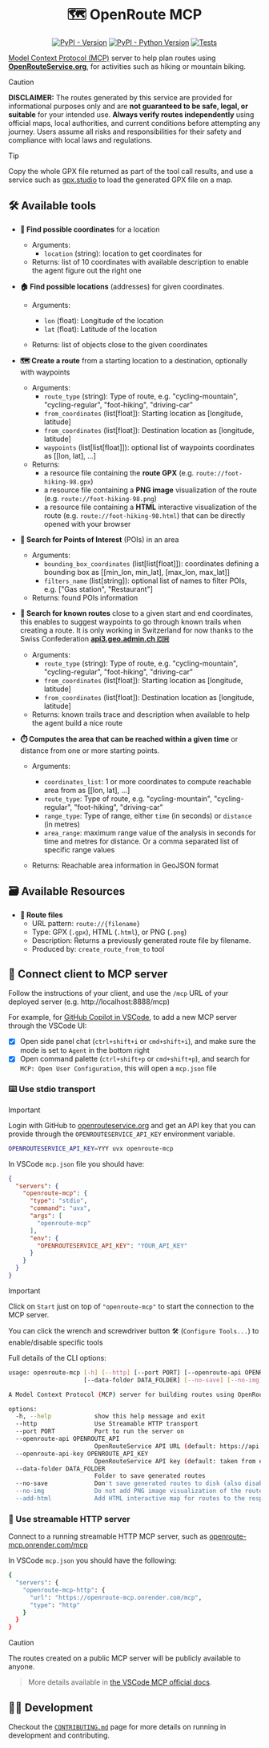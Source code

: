 <div align="center">

# 🗺️ OpenRoute MCP

[![PyPI - Version](https://img.shields.io/pypi/v/openroute-mcp.svg?logo=pypi&label=PyPI&logoColor=silver)](https://pypi.org/project/openroute-mcp/)
[![PyPI - Python Version](https://img.shields.io/pypi/pyversions/openroute-mcp.svg?logo=python&label=Python&logoColor=silver)](https://pypi.org/project/openroute-mcp/)
[![Tests](https://github.com/vemonet/openroute-mcp/actions/workflows/test.yml/badge.svg)](https://github.com/vemonet/openroute-mcp/actions/workflows/test.yml)

</div>

[Model Context Protocol (MCP)](https://modelcontextprotocol.io/) server to help plan routes using **[OpenRouteService.org](https://openrouteservice.org)**, for activities such as hiking or mountain biking.

> [!CAUTION]
>
> **DISCLAIMER:** The routes generated by this service are provided for informational purposes only and are **not guaranteed to be safe, legal, or suitable** for your intended use. **Always verify routes independently** using official maps, local authorities, and current conditions before attempting any journey. Users assume all risks and responsibilities for their safety and compliance with local laws and regulations.

> [!TIP]
>
> Copy the whole GPX file returned as part of the tool call results, and use a service such as [gpx.studio](https://gpx.studio) to load the generated GPX file on a map.

## 🛠️ Available tools

- **📍 Find possible coordinates** for a location
  - Arguments:
    - `location` (string): location to get coordinates for
  - Returns: list of 10 coordinates with available description to enable the agent figure out the right one
- **🏠 Find possible locations** (addresses) for given coordinates.
  - Arguments:
    - `lon` (float): Longitude of the location
    - `lat` (float): Latitude of the location

  - Returns: list of objects close to the given coordinates

- **🗺️ Create a route** from a starting location to a destination, optionally with waypoints
  - Arguments:
    - `route_type` (string): Type of route, e.g. "cycling-mountain", "cycling-regular", "foot-hiking", "driving-car"
    - `from_coordinates` (list[float]): Starting location as [longitude, latitude]
    - `from_coordinates` (list[float]): Destination location as [longitude, latitude]
    - `waypoints` (list[list[float]]): optional list of waypoints coordinates as [[lon, lat], ...]
  - Returns:
    - a resource file containing the **route GPX** (e.g. `route://foot-hiking-98.gpx`)
    - a resource file containing a **PNG image** visualization of the route (e.g. `route://foot-hiking-98.png`)
    - a resource file containing a **HTML** interactive visualization of the route (e.g. `route://foot-hiking-98.html`) that can be directly opened with your browser
- **📌 Search for Points of Interest** (POIs) in an area
  - Arguments:
    - `bounding_box_coordinates` (list[list[float]]): coordinates defining a bounding box as [[min_lon, min_lat], [max_lon, max_lat]]
    - `filters_name` (list[string]): optional list of names to filter POIs, e.g. ["Gas station", "Restaurant"]
  - Returns: found POIs information
- **🔎 Search for known routes** close to a given start and end coordinates, this enables to suggest waypoints to go through known trails when creating a route. It is only working in Switzerland for now thanks to the Swiss Confederation **[api3.geo.admin.ch 🇨🇭](https://api3.geo.admin.ch)**
  - Arguments:
    - `route_type` (string): Type of route, e.g. "cycling-mountain", "cycling-regular", "foot-hiking", "driving-car"
    - `from_coordinates` (list[float]): Starting location as [longitude, latitude]
    - `from_coordinates` (list[float]): Destination location as [longitude, latitude]
  - Returns: known trails trace and description when available to help the agent build a nice route
- **⏱️ Computes the area that can be reached within a given time** or distance from one or more starting points.
  - Arguments:
    - `coordinates_list`: 1 or more coordinates to compute reachable area from as [[lon, lat], ...]
    - `route_type`: Type of route, e.g. "cycling-mountain", "cycling-regular", "foot-hiking", "driving-car"
    - `range_type`: Type of range, either `time` (in seconds) or `distance` (in metres)
    - `area_range`: maximum range value of the analysis in seconds for time and metres for distance. Or a comma separated list of specific range values

  - Returns: Reachable area information in GeoJSON format


## 🗃️ Available Resources

- **🚏 Route files**
  - URL pattern: `route://{filename}`
  - Type: GPX (`.gpx`), HTML (`.html`), or PNG (`.png`)
  - Description: Returns a previously generated route file by filename.
  - Produced by: `create_route_from_to` tool


## 🔌 Connect client to MCP server

Follow the instructions of your client, and use the `/mcp` URL of your deployed server (e.g. http://localhost:8888/mcp)

For example, for [GitHub Copilot in VSCode](https://code.visualstudio.com/docs/copilot/overview), to add a new MCP server through the VSCode UI:

- [x] Open side panel chat (`ctrl+shift+i` or `cmd+shift+i`), and make sure the mode is set to `Agent` in the bottom right
- [x] Open command palette (`ctrl+shift+p` or `cmd+shift+p`), and search for `MCP: Open User Configuration`, this will open a `mcp.json` file

### ⌨️ Use stdio transport

> [!IMPORTANT]
>
> Login with GitHub to [openrouteservice.org](https://openrouteservice.org/) and get an API key that you can provide through the `OPENROUTESERVICE_API_KEY` environment variable.

```sh
OPENROUTESERVICE_API_KEY=YYY uvx openroute-mcp
```

In VSCode `mcp.json` file you should have:

```json
{
  "servers": {
    "openroute-mcp": {
      "type": "stdio",
      "command": "uvx",
      "args": [
        "openroute-mcp"
      ],
      "env": {
        "OPENROUTESERVICE_API_KEY": "YOUR_API_KEY"
      }
    }
  }
}
```

> [!IMPORTANT]
>
> Click on `Start` just on top of `"openroute-mcp"` to start the connection to the MCP server.
>
> You can click the wrench and screwdriver button 🛠️ (`Configure Tools...`) to enable/disable specific tools

Full details of the CLI options:

```sh
usage: openroute-mcp [-h] [--http] [--port PORT] [--openroute-api OPENROUTE_API] [--openroute-api-key OPENROUTE_API_KEY]
                     [--data-folder DATA_FOLDER] [--no-save] [--no-img] [--add-html]

A Model Context Protocol (MCP) server for building routes using OpenRouteService.

options:
  -h, --help            show this help message and exit
  --http                Use Streamable HTTP transport
  --port PORT           Port to run the server on
  --openroute-api OPENROUTE_API
                        OpenRouteService API URL (default: https://api.openrouteservice.org)
  --openroute-api-key OPENROUTE_API_KEY
                        OpenRouteService API key (default: taken from env var OPENROUTESERVICE_API_KEY)
  --data-folder DATA_FOLDER
                        Folder to save generated routes
  --no-save             Don't save generated routes to disk (also disable image and HTML generation)
  --no-img              Do not add PNG image visualization of the routes to the response (image not supported by all LLMs)
  --add-html            Add HTML interactive map for routes to the response (larger context used)
```

### 📡 Use streamable HTTP server

Connect to a running streamable HTTP MCP server, such as [openroute-mcp.onrender.com/mcp](https://openroute-mcp.onrender.com/mcp)

In VSCode `mcp.json` you should have the following:

```sh
{
  "servers": {
    "openroute-mcp-http": {
      "url": "https://openroute-mcp.onrender.com/mcp",
      "type": "http"
    }
  }
}
```

> [!CAUTION]
>
> The routes created on a public MCP server will be publicly available to anyone.

> More details available in [the VSCode MCP official docs](https://code.visualstudio.com/docs/copilot/chat/mcp-servers).

## 🧑‍💻 Development

Checkout the [`CONTRIBUTING.md`](https://github.com/vemonet/openroute-mcp/blob/main/CONTRIBUTING.md) page for more details on running in development and contributing.

